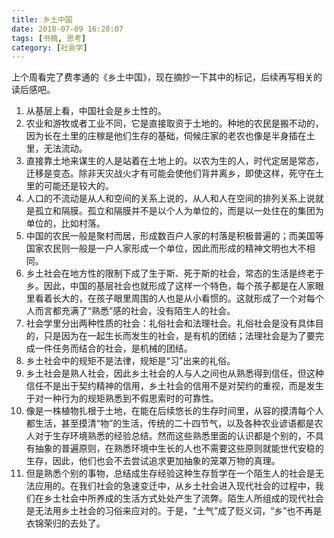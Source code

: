 ```yaml
---
title: 乡土中国
date: 2018-07-09 16:28:07
tags: [书摘, 思考]
category: [社会学]
---
```


上个周看完了费孝通的《乡土中国》，现在摘抄一下其中的标记，后续再写相关的读后感吧。
<!--more-->

1. 从基层上看，中国社会是乡土性的。
2. 农业和游牧或者工业不同，它是直接取资于土地的。种地的农民是搬不动的，因为长在土里的庄稼是他们生存的基础，伺候庄家的老农也像是半身插在土里，无法流动。
3. 直接靠土地来谋生的人是站着在土地上的。以农为生的人，时代定居是常态，迁移是变态。除非天灾战火才有可能会使他们背井离乡，即使这样，死守在土里的可能还是较大的。
4. 人口的不流动是从人和空间的关系上说的，从人和人在空间的排列关系上说就是孤立和隔膜。孤立和隔膜并不是以个人为单位的，而是以一处住在的集团为单位的，比如村落。
5. 中国的农民一般是聚村而居，形成数百户人家的村落是积极普遍的；而美国等国家农民则一般是一户人家形成一个单位，因此而形成的精神文明也大不相同。
6. 乡土社会在地方性的限制下成了生于斯、死于斯的社会，常态的生活是终老于乡。因此，中国的基层社会也就形成了这样一个特色，每个孩子都是在人家眼里看着长大的，在孩子眼里周围的人也是从小看惯的。这就形成了一个对每个人而言都充满了“熟悉”感的社会，没有陌生人的社会。
7. 社会学里分出两种性质的社会：礼俗社会和法理社会。礼俗社会是没有具体目的，只是因为在一起生长而发生的社会，是有机的团结；法理社会是为了要完成一件任务而结合的社会，是机械的团结。
8. 乡土社会中的规矩不是法律，规矩是“习”出来的礼俗。
9. 乡土社会是熟人社会，因此乡土社会的人与人之间也从熟悉得到信任，但这种信任不是出于契约精神的信用，乡土社会的信用不是对契约的重视，而是发生于对一种行为的规矩熟悉到不假思索时的可靠性。
10. 像是一株植物扎根于土地，在能在后续悠长的生存时间里，从容的摸清每个人都生活，甚至摸清“物”的生活，传统的二十四节气，以及各种农业谚语都是农人对于生存环境熟悉的经验总结。然而这些熟悉里面的认识都是个别的，不具有抽象的普遍原则，在熟悉环境中生长的人也不需要这些原则就能世代安稳的生存，因此，他们也会不去尝试追求更加抽象的笼罩万物的真理。
11. 但是熟悉个别的事物，总结成生存经验这种生存哲学在一个陌生人的社会是无法应用的。在我们社会的急速变迁中，从乡土社会进入现代社会的过程中，我们在乡土社会中所养成的生活方式处处产生了流弊。陌生人所组成的现代社会是无法用乡土社会的习俗来应对的。于是，“土气”成了贬义词，“乡”也不再是衣锦荣归的去处了。
